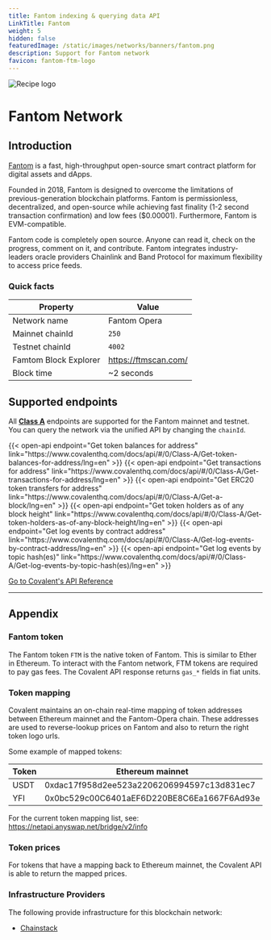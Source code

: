 ```yaml
---
title: Fantom indexing & querying data API
LinkTitle: Fantom
weight: 5
hidden: false
featuredImage: /static/images/networks/banners/fantom.png
description: Support for Fantom network
favicon: fantom-ftm-logo
---
```


![Recipe logo](/static/images/networks/banners/fantom.png)

# Fantom Network

## Introduction

[Fantom](https://fantom.foundation/) is a fast, high-throughput open-source smart contract platform for digital assets and dApps.

Founded in 2018, Fantom is designed to overcome the limitations of previous-generation blockchain platforms. Fantom is permissionless, decentralized, and open-source while achieving fast finality (1-2 second transaction confirmation) and low fees ($0.00001). Furthermore, Fantom is EVM-compatible.

Fantom code is completely open source. Anyone can read it, check on the progress, comment on it, and contribute. Fantom integrates industry-leaders oracle providers Chainlink and Band Protocol for maximum flexibility to access price feeds.

### Quick facts

<TableWrap>

| Property              | Value                |
| --------------------- | -------------------- |
| Network name          | Fantom Opera         |
| Mainnet chainId       | `250`                |
| Testnet chainId       | `4002`                |
| Famtom Block Explorer | https://ftmscan.com/ |
| Block time            | ~2 seconds           |


</TableWrap>

<!-- ### Quickstart overview video
<YouTube id="qhibXxKANWE"/> -->

## Supported endpoints

<Aside>

All [**Class A**](https://www.covalenthq.com/docs/api/#tag--Class-A) endpoints are supported for the Fantom mainnet and testnet. You can query the network via the unified API by changing the `chainId`.

</Aside>

<!-- <Definitions>

- `api.covalenthq.com/v1/{chainId}/address/{address}/balances_v2/`

  - Get token balances for `address`. Return a list of all ERC20 and NFT token balances including ERC721 and ERC1155 along with their current spot prices.

- `api.covalenthq.com/v1/{chainId}/address/{address}/transactions_v2/`

  - Retrieve all transactions for `address` including their decoded log events. This endpoint does a deep-crawl of the blockchain to retrieve all kinds of transactions that references the address.

- `api.covalenthq.com/v1/{chainId}/address/{address}/transfers_v2/`

  - Get ERC20 token transfers for `address` along with historical token prices.

- `api.covalenthq.com/v1/{chainId}/tokens/{contract_address}/token_holders/`

  - Return a paginated list of token holders `contract_address` as of any historical block height.

- `api.covalenthq.com/v1/{chainId}/events/address/{contract_address}/`

  - Return a paginated list of decoded log events emitted by a particular smart contract.

- `api.covalenthq.com/v1/{chainId}/events/topics/{topic}/`
  - Return a paginated list of decoded log events with one or more topic hashes separated by a comma.

</Definitions> -->

<div>
  {{< open-api
      endpoint="Get token balances for address"
      link="https://www.covalenthq.com/docs/api/#/0/Class-A/Get-token-balances-for-address/lng=en"
  >}}
    {{< open-api
      endpoint="Get transactions for address"
      link="https://www.covalenthq.com/docs/api/#/0/Class-A/Get-transactions-for-address/lng=en"
  >}}
    {{< open-api
      endpoint="Get ERC20 token transfers for address"
      link="https://www.covalenthq.com/docs/api/#/0/Class-A/Get-a-block/lng=en"
  >}}
      {{< open-api
      endpoint="Get token holders as of any block height"
      link="https://www.covalenthq.com/docs/api/#/0/Class-A/Get-token-holders-as-of-any-block-height/lng=en"
  >}}
      {{< open-api
      endpoint="Get log events by contract address"
      link="https://www.covalenthq.com/docs/api/#/0/Class-A/Get-log-events-by-contract-address/lng=en"
  >}}
      {{< open-api
      endpoint="Get log events by topic hash(es)"
      link="https://www.covalenthq.com/docs/api/#/0/Class-A/Get-log-events-by-topic-hash(es)/lng=en"
  >}}
</div>

<a target="_blank" class="Button Button-is-docs-primary" href="https://www.covalenthq.com/docs/api/">Go to Covalent's API Reference</a>

---

## Appendix

### Fantom token

The Fantom token `FTM` is the native token of Fantom. This is similar to Ether in Ethereum. To interact with the Fantom network, FTM tokens are required to pay gas fees. The Covalent API response returns `gas_*` fields in fiat units.

### Token mapping

Covalent maintains an on-chain real-time mapping of token addresses between Ethereum mainnet and the Fantom-Opera chain. These addresses are used to reverse-lookup prices on Fantom and also to return the right token logo urls.

Some example of mapped tokens:

| Token | Ethereum mainnet                           | Fantom mainnet                             |
| ----- | ------------------------------------------ | ------------------------------------------ |
| USDT  | 0xdac17f958d2ee523a2206206994597c13d831ec7 | 0x1ffbd1e3584f139ca42d77ef99ef99550ecf46a8 |
| YFI   | 0x0bc529c00C6401aEF6D220BE8C6Ea1667F6Ad93e | 0xc396b190f251d7f79c583fd06347a09781f085c9 |

For the current token mapping list, see: https://netapi.anyswap.net/bridge/v2/info

### Token prices

For tokens that have a mapping back to Ethereum mainnet, the Covalent API is able to return the mapped prices.

### Infrastructure Providers
The following provide infrastructure for this blockchain network:
* [Chainstack](../../service-providers/chainstack)